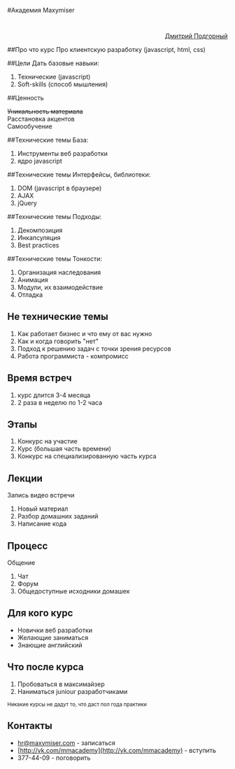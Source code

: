 #Академия Maxymiser
<div style="margin-top:3em;text-align:right;">
	<a href="http://dmitrypodgorniy.com">Дмитрий Подгорный</a>
</div>



##Про что курс
Про клиентскую разработку (javascript, html, css)


##Цели
Дать базовые навыки:

1. Технические (javascript)
2. Soft-skills (способ мышления)


##Ценность

<strike>Уникальность материала</strike>  
Расстановка акцентов  
Самообучение



##Технические темы
База:

1. Инструменты веб разработки
2. ядро javascript


##Технические темы
Интерфейсы, библиотеки:

1. DOM (javascript в браузере)
2. AJAX
3. jQuery


##Технические темы
Подходы:

1. Декомпозиция
2. Инкапсуляция
3. Best practices


##Технические темы
Тонкости:

1. Организация наследования
2. Анимация
3. Модули, их взаимодействие
4. Отладка



## Не технические темы

1. Как работает бизнес и что ему от вас нужно
2. Как и когда говорить "нет"
3. Подход к решению задач с точки зрения ресурсов
4. Работа программиста - компромисс



## Время встреч

1. курс длится 3-4 месяца
2. 2 раза в неделю по 1-2 часа


## Этапы

1. Конкурс на участие
2. Курс (большая часть времени)
3. Конкурс на специализированную часть курса


## Лекции
Запись видео встречи

1. Новый материал
2. Разбор домашних заданий
3. Написание кода


## Процесс
Общение

1. Чат
2. Форум
3. Общедоступные исходники домашек



## Для кого курс

* Новички веб разработки
* Желающие заниматься
* Знающие английский


## Что после курса

1. Пробоваться в максимайзер
2. Наниматься juniour разработчиками

<small>Никакие курсы не дадут то, что даст пол года практики</small>



## Контакты

* [hr@maxymiser.com](mailto:hr@maxymiser.com) - записаться
* [http://vk.com/mmacademy](http://vk.com/mmacademy) - вступить
* 377-44-09 - поговорить
